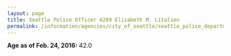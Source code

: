 ```yaml
---
layout: page
title: Seattle Police Officer 6289 Elizabeth M. Litalien
permalink: /information/agencies/city_of_seattle/seattle_police_department/copbook/6289/
---
```


**Age as of Feb. 24, 2016:** 42.0
